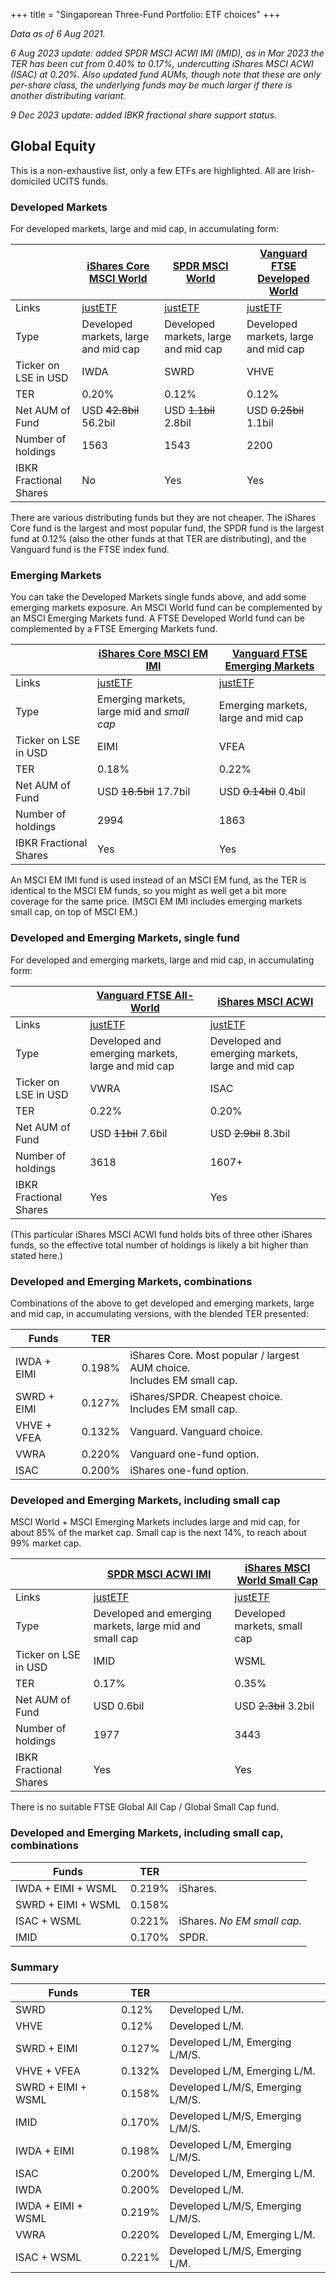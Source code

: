 +++
title = "Singaporean Three-Fund Portfolio: ETF choices"
+++

_Data as of 6 Aug 2021._

_6 Aug 2023 update: added SPDR MSCI ACWI IMI (IMID), as in Mar 2023 the TER has been cut from 0.40% to 0.17%, undercutting iShares MSCI ACWI (ISAC) at 0.20%. Also updated fund AUMs, though note that these are only per-share class, the underlying funds may be much larger if there is another distributing variant._

_9 Dec 2023 update: added IBKR fractional share support status._

## Global Equity

This is a non-exhaustive list, only a few ETFs are highlighted.
All are Irish-domiciled UCITS funds.

### Developed Markets

For developed markets, large and mid cap, in accumulating form:

|  | [iShares Core MSCI World](https://www.ishares.com/uk/individual/en/products/251882/ishares-msci-world-ucits-etf-acc-fund) | [SPDR MSCI World](https://www.ssga.com/uk/en_gb/institutional/etfs/funds/msci-world-ucits-etf-sppw-gy) | [Vanguard FTSE Developed World](https://www.vanguard.co.uk/professional/product/etf/equity/9675/ftse-developed-world-ucits-etf-usd-accumulating) |
|---|---|---|---|
| Links | [justETF](https://www.justetf.com/en/etf-profile.html?isin=IE00B4L5Y983) | [justETF](https://www.justetf.com/en/etf-profile.html?isin=IE00BFY0GT14) | [justETF](https://www.justetf.com/en/etf-profile.html?isin=IE00BK5BQV03) |
| Type | Developed markets, large and mid cap | Developed markets, large and mid cap | Developed markets, large and mid cap |
| Ticker on LSE in USD | IWDA | SWRD | VHVE |
| TER | 0.20% | 0.12% | 0.12% |
| Net AUM of Fund | USD ~~42.8bil~~ 56.2bil | USD ~~1.1bil~~ 2.8bil | USD ~~0.25bil~~ 1.1bil |
| Number of holdings | 1563 | 1543 | 2200 |
| IBKR Fractional Shares | No | Yes | Yes |

There are various distributing funds but they are not cheaper.
The iShares Core fund is the largest and most popular fund, the SPDR fund is the largest fund at 0.12% (also the other funds at that TER are distributing), and the Vanguard fund is the FTSE index fund.

### Emerging Markets

You can take the Developed Markets single funds above, and add some emerging markets exposure.
An MSCI World fund can be complemented by an MSCI Emerging Markets fund.
A FTSE Developed World fund can be complemented by a FTSE Emerging Markets fund.

|  | [iShares Core MSCI EM IMI](https://www.ishares.com/uk/individual/en/products/264659/ishares-msci-emerging-markets-imi-ucits-etf) | [Vanguard FTSE Emerging Markets](https://www.vanguard.co.uk/professional/product/etf/equity/9678/ftse-emerging-markets-ucits-etf-usd-accumulating) |
|---|---|---|
| Links | [justETF](https://www.justetf.com/en/etf-profile.html?isin=IE00BKM4GZ66) | [justETF](https://www.justetf.com/en/etf-profile.html?isin=IE00BK5BR733) |
| Type | Emerging markets, large mid and _small cap_ | Emerging markets, large and mid cap |
| Ticker on LSE in USD | EIMI | VFEA |
| TER | 0.18% | 0.22% |
| Net AUM of Fund | USD ~~18.5bil~~ 17.7bil | USD ~~0.14bil~~ 0.4bil |
| Number of holdings | 2994 | 1863 |
| IBKR Fractional Shares | Yes | Yes |

An MSCI EM IMI fund is used instead of an MSCI EM fund, as the TER is identical to the MSCI EM funds, so you might as well get a bit more coverage for the same price. (MSCI EM IMI includes emerging markets small cap, on top of MSCI EM.)

### Developed and Emerging Markets, single fund

For developed and emerging markets, large and mid cap, in accumulating form:

|  | [Vanguard FTSE All-World](https://www.vanguard.co.uk/professional/product/etf/equity/9679/ftse-all-world-ucits-etf-usd-accumulating) | [iShares MSCI ACWI](https://www.ishares.com/uk/individual/en/products/251850/ishares-msci-acwi-ucits-etf) |
|---|---|---|
| Links | [justETF](https://www.justetf.com/en/etf-profile.html?isin=IE00BK5BQT80) | [justETF](https://www.justetf.com/en/etf-profile.html?isin=IE00B6R52259) |
| Type | Developed and emerging markets, large and mid cap | Developed and emerging markets, large and mid cap |
| Ticker on LSE in USD | VWRA | ISAC |
| TER | 0.22% | 0.20% |
| Net AUM of Fund | USD ~~11bil~~ 7.6bil | USD ~~2.9bil~~ 8.3bil |
| Number of holdings | 3618 | 1607+ |
| IBKR Fractional Shares | Yes | Yes |

(This particular iShares MSCI ACWI fund holds bits of three other iShares funds, so the effective total number of holdings is likely a bit higher than stated here.)

### Developed and Emerging Markets, combinations

Combinations of the above to get developed and emerging markets, large and mid cap, in accumulating versions, with the blended TER presented:

| Funds | TER |  |
|---|---|---|
| IWDA + EIMI | 0.198% | iShares Core. Most popular / largest AUM choice.<br>Includes EM small cap. |
| SWRD + EIMI | 0.127% | iShares/SPDR. Cheapest choice.<br>Includes EM small cap. |
| VHVE + VFEA | 0.132% | Vanguard. Vanguard choice. |
| VWRA | 0.220% | Vanguard one-fund option. |
| ISAC | 0.200% | iShares one-fund option. |

### Developed and Emerging Markets, including small cap

MSCI World + MSCI Emerging Markets includes large and mid cap, for about 85% of the market cap.
Small cap is the next 14%, to reach about 99% market cap.

|  |[SPDR MSCI ACWI IMI](https://www.ssga.com/uk/en_gb/institutional/etfs/funds/spdr-msci-acwi-imi-ucits-etf-spyi-gy) | [iShares MSCI World Small Cap](https://www.ishares.com/uk/individual/en/products/296576/ishares-msci-world-small-cap-ucits-etf-usd-(acc)-fund) |
|---|---|---|
| Links | [justETF](https://www.justetf.com/en/etf-profile.html?isin=IE00B3YLTY66) | [justETF](https://www.justetf.com/en/etf-profile.html?isin=IE00BF4RFH31) |
| Type | Developed and emerging markets, large mid and small cap | Developed markets, small cap |
| Ticker on LSE in USD | IMID | WSML |
| TER | 0.17% | 0.35% |
| Net AUM of Fund | USD 0.6bil | USD ~~2.3bil~~ 3.2bil |
| Number of holdings | 1977 | 3443 |
| IBKR Fractional Shares | Yes | Yes |

There is no suitable FTSE Global All Cap / Global Small Cap fund.

### Developed and Emerging Markets, including small cap, combinations

| Funds | TER |  |
|---|---|---|
| IWDA + EIMI + WSML | 0.219% | iShares. |
| SWRD + EIMI + WSML | 0.158% |  |
| ISAC + WSML | 0.221% | iShares. _No EM small cap._ |
| IMID | 0.170% | SPDR. |

### Summary

| Funds | TER |  |
|---|---|---|
| SWRD | 0.12% | Developed L/M.  |
| VHVE | 0.12% | Developed L/M.  |
| SWRD + EIMI | 0.127% | Developed L/M, Emerging L/M/S. |
| VHVE + VFEA | 0.132% | Developed L/M, Emerging L/M. |
| SWRD + EIMI + WSML | 0.158% | Developed L/M/S, Emerging L/M/S. |
| IMID | 0.170% |  Developed L/M/S, Emerging L/M/S. |
| IWDA + EIMI | 0.198% | Developed L/M, Emerging L/M/S. |
| ISAC | 0.200% | Developed L/M, Emerging L/M. |
| IWDA | 0.200% | Developed L/M. |
| IWDA + EIMI + WSML | 0.219% | Developed L/M/S, Emerging L/M/S. |
| VWRA | 0.220% | Developed L/M, Emerging L/M. |
| ISAC + WSML | 0.221% | Developed L/M/S, Emerging L/M. |
